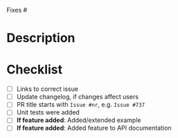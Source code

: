 Fixes #

# Description
<!---
Thanks for opening a PR!

Please add your description here of changes made and how they are going to
resolve the linked issue 
-->

# Checklist
<!---
Before requesting review, please go through this checklist:
-->

- [ ] Links to correct issue
- [ ] Update changelog, if changes affect users
- [ ] PR title starts with ``Issue #nr``, e.g. ``Issue #737``
- [ ] Unit tests were added
- [ ] **If feature added**: Added/extended example
- [ ] **If feature added**: Added feature to API documentation
